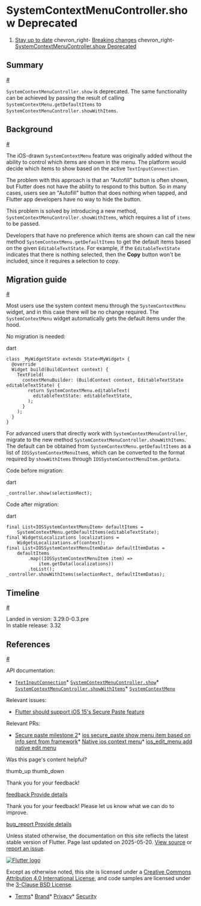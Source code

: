 SystemContextMenuController.show Deprecated
===========================================

1. [Stay up to date](/release) chevron\_right- [Breaking changes](/release/breaking-changes) chevron\_right- [SystemContextMenuController.show Deprecated](/release/breaking-changes/system_context_menu_controller_show)

Summary
-------

[#](#summary)

`SystemContextMenuController.show` is deprecated. The same functionality can be achieved by passing the result of calling `SystemContextMenu.getDefaultItems` to `SystemContextMenuController.showWithItems`.

Background
----------

[#](#background)

The iOS-drawn `SystemContextMenu` feature was originally added without the ability to control which items are shown in the menu. The platform would decide which items to show based on the active `TextInputConnection`.

The problem with this approach is that an "Autofill" button is often shown, but Flutter does not have the ability to respond to this button. So in many cases, users see an "Autofill" button that does nothing when tapped, and Flutter app developers have no way to hide the button.

This problem is solved by introducing a new method, `SystemContextMenuController.showWithItems`, which requires a list of `items` to be passed.

Developers that have no preference which items are shown can call the new method `SystemContextMenu.getDefaultItems` to get the default items based on the given `EditableTextState`. For example, if the `EditableTextState` indicates that there is nothing selected, then the **Copy** button won't be included, since it requires a selection to copy.

Migration guide
---------------

[#](#migration-guide)

Most users use the system context menu through the `SystemContextMenu` widget, and in this case there will be no change required. The `SystemContextMenu` widget automatically gets the default items under the hood.

No migration is needed:

dart

```
class _MyWidgetState extends State<MyWidget> {
  @override
  Widget build(BuildContext context) {
    TextField(
      contextMenuBuilder: (BuildContext context, EditableTextState editableTextState) {
        return SystemContextMenu.editableText(
          editableTextState: editableTextState,
        );
      }
    );
  }
}
```

For advanced users that directly work with `SystemContextMenuController`, migrate to the new method `SystemContextMenuController.showWithItems`. The default can be obtained from `SystemContextMenu.getDefaultItems` as a list of `IOSSystemContextMenuItem`s, which can be converted to the format required by `showWithItems` through `IOSSystemContextMenuItem.getData`.

Code before migration:

dart

```
_controller.show(selectionRect);
```

Code after migration:

dart

```
final List<IOSSystemContextMenuItem> defaultItems =
    SystemContextMenu.getDefaultItems(editableTextState);
final WidgetsLocalizations localizations =
    WidgetsLocalizations.of(context);
final List<IOSSystemContextMenuItemData> defaultItemDatas =
    defaultItems
        .map((IOSSystemContextMenuItem item) =>
            item.getData(localizations))
        .toList();
_controller.showWithItems(selectionRect, defaultItemDatas);
```

Timeline
--------

[#](#timeline)

Landed in version: 3.29.0-0.3.pre  
 In stable release: 3.32

References
----------

[#](#references)

API documentation:

* [`TextInputConnection`](https://api.flutter.dev/flutter/services/TextInputConnection-class.html)* [`SystemContextMenuController.show`](https://api.flutter.dev/flutter/services/SystemContextMenuController/show.html)* [`SystemContextMenuController.showWithItems`](https://api.flutter.dev/flutter/services/SystemContextMenuController/showWithItems.html)* [`SystemContextMenu`](https://api.flutter.dev/flutter/services/SystemContextMenu.html)

Relevant issues:

* [Flutter should support iOS 15's Secure Paste feature](https://github.com/flutter/flutter/issues/103163)

Relevant PRs:

* [Secure paste milestone 2](https://github.com/flutter/flutter/pull/159013)* [ios secure\_paste show menu item based on info sent from framework](https://github.com/flutter/engine/pull/161103)* [Native ios context menu](https://github.com/flutter/flutter/pull/143002)* [ios\_edit\_menu add native edit menu](https://github.com/flutter/flutter/pull/50095)

Was this page's content helpful?

thumb\_up thumb\_down

Thank you for your feedback!

 [feedback Provide details](https://github.com/flutter/website/issues/new?template=1_page_issue.yml&&page-url=https://docs.flutter.dev/release/breaking-changes/system_context_menu_controller_show/&page-source=https://github.com/flutter/website/tree/main/src/content/release/breaking-changes/system_context_menu_controller_show.md)

Thank you for your feedback! Please let us know what we can do to improve.

 [bug\_report Provide details](https://github.com/flutter/website/issues/new?template=1_page_issue.yml&&page-url=https://docs.flutter.dev/release/breaking-changes/system_context_menu_controller_show/&page-source=https://github.com/flutter/website/tree/main/src/content/release/breaking-changes/system_context_menu_controller_show.md)

Unless stated otherwise, the documentation on this site reflects the latest stable version of Flutter. Page last updated on 2025-05-20. [View source](https://github.com/flutter/website/tree/main/src/content/release/breaking-changes/system_context_menu_controller_show.md) or [report an issue](https://github.com/flutter/website/issues/new?template=1_page_issue.yml&&page-url=https://docs.flutter.dev/release/breaking-changes/system_context_menu_controller_show/&page-source=https://github.com/flutter/website/tree/main/src/content/release/breaking-changes/system_context_menu_controller_show.md "Report an issue with this page").

[![Flutter logo](/assets/images/branding/flutter/logo+text/horizontal/white.svg)](https://flutter.dev)

Except as otherwise noted, this site is licensed under a [Creative Commons Attribution 4.0 International License](https://creativecommons.org/licenses/by/4.0/), and code samples are licensed under the [3-Clause BSD License](https://opensource.org/licenses/BSD-3-Clause).

* [Terms](/tos "Terms of use")* [Brand](/brand "Brand usage guidelines")* [Privacy](https://policies.google.com/privacy "Privacy policy")* [Security](/security "Security philosophy and practices")

   